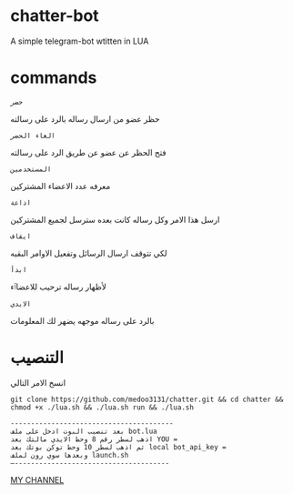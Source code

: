# chatter-bot

A simple telegram-bot wtitten in LUA 

# commands
`حضر`

 حظر عضو من ارسال رساله بالرد على رسالته

`الغاء الحضر`

فتح الحظر عن عضو عن طريق الرد على رسالته

`المستخدمين` 

معرفه عدد الاعضاء المشتركين

`اذاعة`

ارسل هذا الامر وكل رساله كانت بعده سترسل لجميع المشتركين

`ايقاف`

لكي تتوقف ارسال الرسائل وتفعيل الاوامر البقيه

`ابدأ`

لأظهار رساله ترحيب للاعضاٱء

`الايدي` 

بالرد على رساله موجهه يضهر لك المعلومات

# التنصيب


انسخ الامر التالي

```
git clone https://github.com/medoo3131/chatter.git && cd chatter && chmod +x ./lua.sh && ./lua.sh run && ./lua.sh

```

```
----------------------------------------
بعد تنصيب البوت ادخل على ملف bot.lua 
اذهب لسطر رقم 8 وحط الايدي مالتك بعد YOU = 
ثم اذهب لسطر 10 وحط توكن بوتك بعد local bot_api_key =
وبعدها سوي رون لملف launch.sh
—--------------------------------------
```



[MY CHANNEL](https://telegram.me/dev_iraq1)



